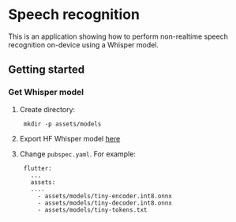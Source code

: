 # Speech recognition

This is an application showing how to perform non-realtime speech recognition on-device using a Whisper model.


## Getting started

### Get Whisper model

1. Create directory:

		mkdir -p assets/models

2. Export HF Whisper model [here](../../scripts/whisper)

3. Change `pubspec.yaml`. For example:
	
		flutter:
		  ...
		  assets:
		  ....
		    - assets/models/tiny-encoder.int8.onnx
		    - assets/models/tiny-decoder.int8.onnx
		    - assets/models/tiny-tokens.txt
